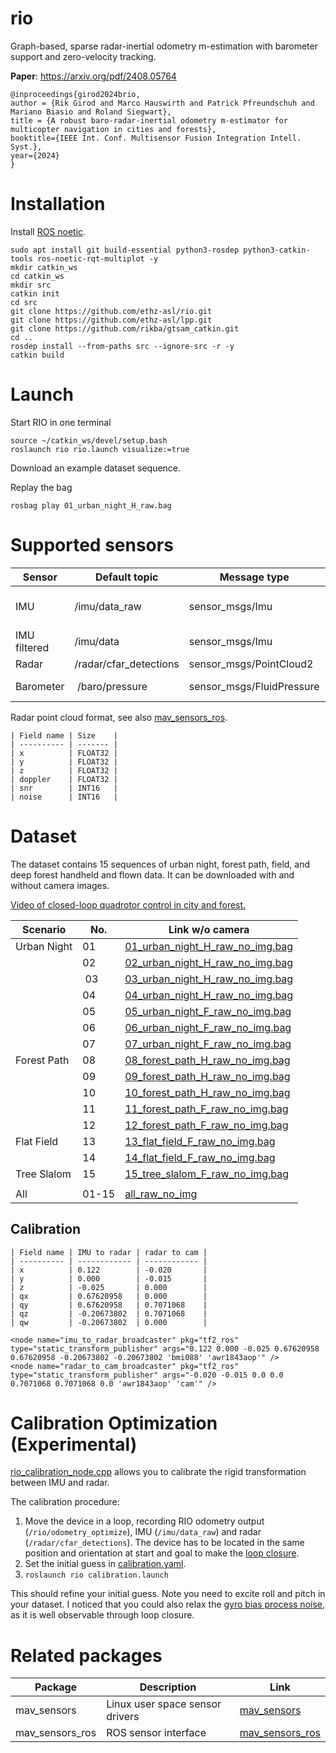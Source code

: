 # rio
Graph-based, sparse radar-inertial odometry m-estimation with barometer support and zero-velocity tracking.

**Paper**: https://arxiv.org/pdf/2408.05764
```
@inproceedings{girod2024brio,
author = {Rik Girod and Marco Hauswirth and Patrick Pfreundschuh and Mariano Biasio and Roland Siegwart},
title = {A robust baro-radar-inertial odometry m-estimator for multicopter navigation in cities and forests},
booktitle={IEEE Int. Conf. Multisensor Fusion Integration Intell. Syst.},
year={2024}
}
```

# Installation
Install [ROS noetic](https://wiki.ros.org/noetic/Installation/Ubuntu).
```
sudo apt install git build-essential python3-rosdep python3-catkin-tools ros-noetic-rqt-multiplot -y
mkdir catkin_ws
cd catkin_ws
mkdir src
catkin init
cd src
git clone https://github.com/ethz-asl/rio.git
git clone https://github.com/ethz-asl/lpp.git
git clone https://github.com/rikba/gtsam_catkin.git
cd ..
rosdep install --from-paths src --ignore-src -r -y
catkin build
```

# Launch
Start RIO in one terminal
```
source ~/catkin_ws/devel/setup.bash
roslaunch rio rio.launch visualize:=true
```

Download an example dataset sequence.

Replay the bag
```
rosbag play 01_urban_night_H_raw.bag
```

# Supported sensors
| Sensor       | Default topic          | Message type              | Required | Note                              |
| ------------ | ---------------------- | ------------------------- | -------- | --------------------------------- |
| IMU          | /imu/data_raw          | sensor_msgs/Imu           | Yes      | Calibrate gyro turn-on-bias!      |
| IMU filtered | /imu/data              | sensor_msgs/Imu           | Yes      | for initialization                |
| Radar        | /radar/cfar_detections | sensor_msgs/PointCloud2   | Yes      |                                   |
| Barometer    | /baro/pressure         | sensor_msgs/FluidPressure | No       | Activate in [cfg](./cfg/rio.yaml) |

Radar point cloud format, see also [mav_sensors_ros](https://github.com/ethz-asl/mav_sensors_ros/blob/main/src/radar.cpp#L146-L236).
```
| Field name | Size    |
| ---------- | ------- |
| x          | FLOAT32 |
| y          | FLOAT32 |
| z          | FLOAT32 |
| doppler    | FLOAT32 |
| snr        | INT16   |
| noise      | INT16   |
```

# Dataset
The dataset contains 15 sequences of urban night, forest path, field, and deep forest handheld and flown data. It can be downloaded with and without camera images.

[Video of closed-loop quadrotor control in city and forest.](https://github.com/ethz-asl/rio/assets/11293852/7bc95fa8-6fa1-4172-ad63-5ae1d3a38d58)

| Scenario    | No. | Link w/o camera |
| ----------- | --- | --------------- |
| Urban Night | 01  | [01_urban_night_H_raw_no_img.bag](https://libdrive.ethz.ch/index.php/s/wfmZSbsx4x7yFPA/download?path=%2F&files=01_urban_night_H_raw_no_img.bag) |
|             | 02  | [02_urban_night_H_raw_no_img.bag](https://libdrive.ethz.ch/index.php/s/wfmZSbsx4x7yFPA/download?path=%2F&files=02_urban_night_H_raw_no_img.bag) |
|             | 03  | [03_urban_night_H_raw_no_img.bag](https://libdrive.ethz.ch/index.php/s/wfmZSbsx4x7yFPA/download?path=%2F&files=03_urban_night_H_raw_no_img.bag) |
|             | 04  | [04_urban_night_H_raw_no_img.bag](https://libdrive.ethz.ch/index.php/s/wfmZSbsx4x7yFPA/download?path=%2F&files=04_urban_night_H_raw_no_img.bag) |
|             | 05  | [05_urban_night_F_raw_no_img.bag](https://libdrive.ethz.ch/index.php/s/wfmZSbsx4x7yFPA/download?path=%2F&files=05_urban_night_F_raw_no_img.bag) |
|             | 06  | [06_urban_night_F_raw_no_img.bag](https://libdrive.ethz.ch/index.php/s/wfmZSbsx4x7yFPA/download?path=%2F&files=06_urban_night_F_raw_no_img.bag) |
|             | 07  | [07_urban_night_F_raw_no_img.bag](https://libdrive.ethz.ch/index.php/s/wfmZSbsx4x7yFPA/download?path=%2F&files=07_urban_night_F_raw_no_img.bag) |
| Forest Path | 08  | [08_forest_path_H_raw_no_img.bag](https://libdrive.ethz.ch/index.php/s/wfmZSbsx4x7yFPA/download?path=%2F&files=08_forest_path_H_raw_no_img.bag) |
|             | 09  | [09_forest_path_H_raw_no_img.bag](https://libdrive.ethz.ch/index.php/s/wfmZSbsx4x7yFPA/download?path=%2F&files=09_forest_path_H_raw_no_img.bag) |
|             | 10  | [10_forest_path_H_raw_no_img.bag](https://libdrive.ethz.ch/index.php/s/wfmZSbsx4x7yFPA/download?path=%2F&files=10_forest_path_H_raw_no_img.bag) |
|             | 11  | [11_forest_path_F_raw_no_img.bag](https://libdrive.ethz.ch/index.php/s/wfmZSbsx4x7yFPA/download?path=%2F&files=11_forest_path_F_raw_no_img.bag) |
|             | 12  | [12_forest_path_F_raw_no_img.bag](https://libdrive.ethz.ch/index.php/s/wfmZSbsx4x7yFPA/download?path=%2F&files=12_forest_path_F_raw_no_img.bag) |
| Flat Field  | 13  | [13_flat_field_F_raw_no_img.bag](https://libdrive.ethz.ch/index.php/s/wfmZSbsx4x7yFPA/download?path=%2F&files=13_flat_field_F_raw_no_img.bag) |
|             | 14  | [14_flat_field_F_raw_no_img.bag](https://libdrive.ethz.ch/index.php/s/wfmZSbsx4x7yFPA/download?path=%2F&files=14_flat_field_F_raw_no_img.bag) |
| Tree Slalom | 15  | [15_tree_slalom_F_raw_no_img.bag](https://libdrive.ethz.ch/index.php/s/wfmZSbsx4x7yFPA/download?path=%2F&files=15_tree_slalom_F_raw_no_img.bag) | 
|  |  |   | 
| All         | 01-15 | [all_raw_no_img](https://libdrive.ethz.ch/index.php/s/wfmZSbsx4x7yFPA/download?path=%2F&files=raw_no_img_01-15.zip)  |  

## Calibration
```
| Field name | IMU to radar | radar to cam |
| ---------- | ------------ | ------------ |
| x          | 0.122        | -0.020       |
| y          | 0.000        | -0.015       |
| z          | -0.025       | 0.000        |
| qx         | 0.67620958   | 0.000        |
| qy         | 0.67620958   | 0.7071068    |
| qz         | -0.20673802  | 0.7071068    |
| qw         | -0.20673802  | 0.000        |
```

```
<node name="imu_to_radar_broadcaster" pkg="tf2_ros" type="static_transform_publisher" args="0.122 0.000 -0.025 0.67620958 0.67620958 -0.20673802 -0.20673802 'bmi088' 'awr1843aop'" />
<node name="radar_to_cam_broadcaster" pkg="tf2_ros" type="static_transform_publisher" args="-0.020 -0.015 0.0 0.0 0.7071068 0.7071068 0.0 'awr1843aop' 'cam'" />
```

# Calibration Optimization (Experimental)
[rio_calibration_node.cpp](https://github.com/ethz-asl/rio/blob/main/src/rio_calibration_node.cpp) allows you to calibrate the rigid transformation between IMU and radar.

The calibration procedure:
1. Move the device in a loop, recording RIO odometry output (`/rio/odometry_optimize`), IMU (`/imu/data_raw`) and radar (`/radar/cfar_detections`). The device has to be located in the same position and orientation at start and goal to make the [loop closure](https://github.com/ethz-asl/rio/blob/main/cfg/calibration.yaml#L10-L12).
2. Set the initial guess in [calibration.yaml](https://github.com/ethz-asl/rio/blob/main/cfg/calibration.yaml#L6-L7).
3. `roslaunch rio calibration.launch`

This should refine your initial guess. Note you need to excite roll and pitch in your dataset. I noticed that you could also relax the [gyro bias process noise](https://github.com/ethz-asl/rio/blob/main/cfg/rio.yaml#L8), as it is well observable through loop closure.

# Related packages

| Package         | Description                     | Link                                                           |
| --------------- | ------------------------------- | -------------------------------------------------------------- |
| mav_sensors     | Linux user space sensor drivers | [mav_sensors](https://github.com/ethz-asl/mav_sensors)         |
| mav_sensors_ros | ROS sensor interface            | [mav_sensors_ros](https://github.com/ethz-asl/mav_sensors_ros) |

